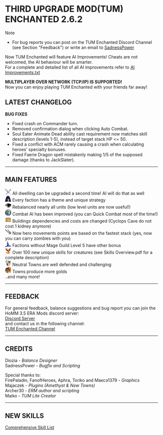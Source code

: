 # THIRD UPGRADE MOD(TUM) ENCHANTED 2.6.2
> [!NOTE]  
> - For bug reports you can post on the TUM Enchanted Discord Channel (see Section "Feedback") or write an email to [SadnessPower](mailto:fallenstar268@icqmail.com)

Now TUM Enchanted will feature AI Improvements! Cheats are not welcomed, the AI behaviour will be smarter.  
For a complete and detailed list of all AI improvements refer to [AI Improvements.txt](https://github.com/SadnessPower/TUM-Enchanted/blob/main/AI%20Improvements.txt)    

**MULTIPLAYER OVER NETWORK (TCP/IP) IS SUPPORTED!**  
Now you can enjoy playing TUM Enchanted with your friends far away!  

## LATEST CHANGELOG 

**BUG FIXES**  
- Fixed crash on Commander turn.
- Removed confirmation dialog when clicking Auto Combat.
- Soul Eater Animate Dead ability cast requirement now matches skill description (levels 1-5), instead of target stack HP <= 50.  
- Fixed a conflict with ACM rarely causing a crash when calculating heroes' specialty bonuses.  
- Fixed Faerie Dragon spell mistakenly making 1/5 of the supposed damage (thanks to JackSlater).  
 
 
-----------------------------------------------------------------------------------------------------------------------
MAIN FEATURES
------------------------------------------------------------------------------------------------------------------------ 
![](https://raw.githubusercontent.com/SadnessPower/TUM-Enchanted/main/Assets/attr_attack.webp) All dwelling can be upgraded a second time! AI will do that as well  
![](https://raw.githubusercontent.com/SadnessPower/TUM-Enchanted/main/Assets/logo_homm3_sod.webp) Every faction has a theme and unique strategy  
![](https://raw.githubusercontent.com/SadnessPower/TUM-Enchanted/main/Assets/logo_homm3_wog.webp) Rebalanced nearly all units (low level units are now useful!)   
![](https://raw.githubusercontent.com/SadnessPower/TUM-Enchanted/main/Assets/AI.webp) Combat AI has been improved (you can Quick Combat most of the time!)  
![](https://raw.githubusercontent.com/SadnessPower/TUM-Enchanted/main/Assets/art_holy_grail.webp) Buildings dependencies and costs are changed (Cyclops Cave do not cost 1 kidney anymore)  
![](https://raw.githubusercontent.com/SadnessPower/TUM-Enchanted/main/Assets//art_angel_wings.webp) Now hero movements points are based on the fastest stack (yes, now you can carry zombies with you)  
![](https://raw.githubusercontent.com/SadnessPower/TUM-Enchanted/main/Assets/art_spellbinders_hat.webp) Factions without Mage Guild Level 5 have other bonus  
![](https://raw.githubusercontent.com/SadnessPower/TUM-Enchanted/main/Assets/logo_homm3_era.webp) Over 100 new unique skills for creatures (see Skills Overview.pdf for a complete description)  
![](https://raw.githubusercontent.com/SadnessPower/TUM-Enchanted/main/Assets/attr_defence.webp) Neutral Towns are well defended and challenging  
![](https://raw.githubusercontent.com/SadnessPower/TUM-Enchanted/main/Assets/art_endless_sack_of_gold.webp) Towns produce more golds  
..and many more!  
  
-----------------------------------------------------------------------------------------------------------------------
FEEDBACK
-----------------------------------------------------------------------------------------------------------------------
For general feedback, balance suggestions and bug report you can join the HoMM 3.5 ERA Mods discord server:  
[Discord Server](https://discord.gg/hCTMfVq6w5)  
and contact us in the following channel:  
[TUM Enchanted Channel](https://discord.com/channels/665742159307341827/1232146926078787644)  


-----------------------------------------------------------------------------------------------------------------------
CREDITS
-----------------------------------------------------------------------------------------------------------------------
Diozia - *Balance Designer*  
SadnessPower - *Bugfix and Scripting*  

Special thanks to:  
FirePaladin, FanofHeroes, Aphra, Toriko and Максэ1379 - *Graphics*  
Majaczek - *Plugins (Amethyst & New Towns)*  
Archer30 - *ERM author and scripting*  
Maiko - *TUM Lite Creator*    

-----------------------------------------------------------------------------------------------------------------------
NEW SKILLS
-----------------------------------------------------------------------------------------------------------------------

[Comprehensive Skill List](https://github.com/SadnessPower/TUM-Enchanted/blob/84857b018696bc23325dba1aedc1bd02d11a3746/Skills%20Overview.pdf)
